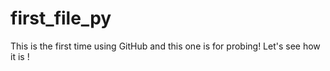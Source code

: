 # first_file_py
This is the first time using GitHub and this one is for probing!
Let's see how it is !
